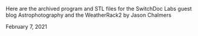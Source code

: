 Here are the archived program and STL files for the SwitchDoc Labs guest blog Astrophotography and the WeatherRack2 by Jason Chalmers

February 7, 2021


